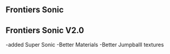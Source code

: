 ## Frontiers Sonic

## Frontiers Sonic V2.0
-added Super Sonic
-Better Materials
-Better Jumpballl textures
